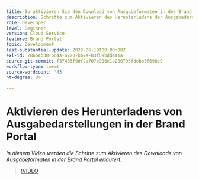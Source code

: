 ```yaml
---
title: So aktivieren Sie den Download von Ausgabeformaten in der Brand Portal.
description: Schritte zum Aktivieren des Herunterladens der Ausgabedarstellung in Brand Portal
role: Developer
level: Beginner
version: Cloud Service
feature: Brand Portal
topic: Development
last-substantial-update: 2022-06-19T00:00:00Z
exl-id: 78664b38-b64a-4220-bb7a-83f09bdd441a
source-git-commit: f37483f90f2a707c906e1e206795fdebb5f698e9
workflow-type: tm+mt
source-wordcount: '43'
ht-degree: 0%

---
```


# Aktivieren des Herunterladens von Ausgabedarstellungen in der Brand Portal

*In diesem Video werden die Schritte zum Aktivieren des Downloads von Ausgabeformaten in der Brand Portal erläutert.*

>[!VIDEO](https://video.tv.adobe.com/v/335449?quality=9&learn=on)
